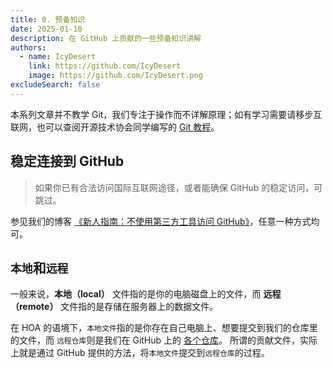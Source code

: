 ```yaml
---
title: 0. 预备知识
date: 2025-01-10
description: 在 GitHub 上贡献的一些预备知识讲解
authors:
  - name: IcyDesert
    link: https://github.com/IcyDesert
    image: https://github.com/IcyDesert.png
excludeSearch: false
---
```


<!-- 带 * 号表示选修。 -->

本系列文章并不教学 Git，我们专注于操作而不详解原理；如有学习需要请移步互联网，也可以查阅开源技术协会同学编写的 [Git 教程](https://wiki.osa.moe/guide-for-beginner/git-tutorial/)。

## 稳定连接到 GitHub

> 如果你已有合法访问国际互联网途径，或者能确保 GitHub 的稳定访问，可跳过。

参见我们的博客 [《新人指南：不使用第三方工具访问 GitHub》](https://hoa.moe/blog/access-github/)，任意一种方式均可。

## `本地`和`远程`

一般来说，**本地（local）** 文件指的是你的电脑磁盘上的文件，而 **远程（remote）** 文件指的是存储在服务器上的数据文件。

在 HOA 的语境下，`本地文件`指的是你存在自己电脑上、想要提交到我们的仓库里的文件，而 `远程仓库`则是我们在 GitHub 上的 [各个仓库](https://github.com/HITSZ-OpenAuto)。
所谓的贡献文件，实际上就是通过 GitHub 提供的方法，将`本地文件`提交到`远程仓库`的过程。

<!-- ## *GitHub Codespaces

施工中... -->
<!-- ### 问题的产生
上面我们讲过，
> 所谓的贡献文件，实际上就是通过 GitHub 提供的方法，将 本地文件 提交到 远程仓库 的过程

但是，GitHub 提供的方法对 多文件上传、多文档修改 并不友好——

虽然，你可以在 GitHub 提供的界面中拖入多个文件上传，
![多文件上传](./img/upload-files.jpg)
*<center>我们会在后续的专题中讲解多文件上传</center>*

但正常来说，你并不希望文件在大仓库里堆成一团，而是放在文件夹里。**但，GitHub 并不支持在上面的界面中进行文件路径的修改！** 也就是说，你还得花费额外的步骤（即 Git 中 **commit** 的概念）把它放进文件夹。

类似地，在一个页面上只能修改一个文档。所以如果有一个改动、涉及到 5 个文档需要修改，就得进行五个独立的 步骤/commit；而按照逻辑，原本这 5 个文档的修改是*同一个改动引发*的，应该*属于同一步骤*。
这样会让仓库的修改历史过于零散。

### Git 方法
上面问题产生的根源是 **GitHub 的网页版不支持这么多功能**。
如果你有 Git 协助经历，那么解决问题的途径显而易见：只要把 **远程仓库** 仓库 clone/pull 下来到 **本地**，在 **本地** 使用 Git 一气呵成地修改完，再 push 到 **远程仓库** 就可以了。 -->


